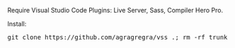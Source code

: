 <p>Require Visual Studio Code Plugins: Live Server, Sass, Compiler Hero Pro.</p>
<p>Install:</p>
<pre>git clone https://github.com/agragregra/vss .; rm -rf trunk .gitignore readme.md .git</pre>
